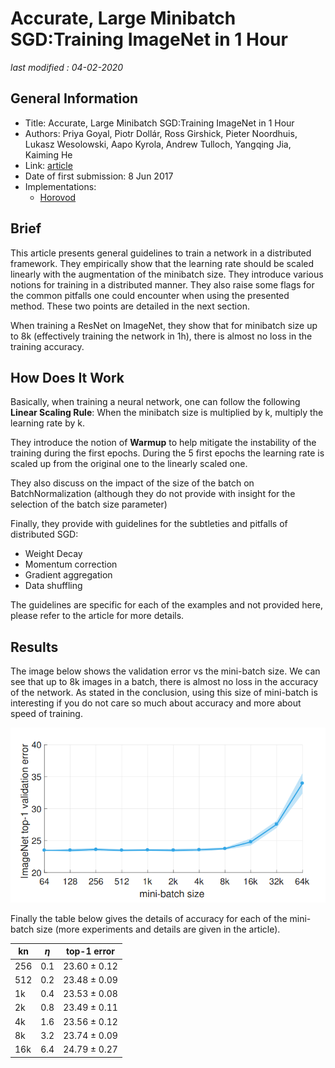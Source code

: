 # Accurate, Large Minibatch SGD:Training ImageNet in 1 Hour

_last modified : 04-02-2020_

## General Information

- Title: Accurate, Large Minibatch SGD:Training ImageNet in 1 Hour
- Authors: Priya Goyal, Piotr Dollár, Ross Girshick, Pieter Noordhuis, Lukasz Wesolowski, Aapo Kyrola, Andrew Tulloch, Yangqing Jia, Kaiming He
- Link: [article](https://arxiv.org/abs/1706.02677)
- Date of first submission: 8 Jun 2017 
- Implementations:
    - [Horovod](https://github.com/horovod/horovod/blob/master/examples/keras_imagenet_resnet50.py)

## Brief

This article presents general guidelines to train a network in a distributed framework. They empirically show that the learning rate should be scaled linearly with the augmentation of the minibatch size. They introduce various notions for training in a distributed manner. They also raise some flags for the common pitfalls one could encounter when using the presented method. These two points are detailed in the next section.

When training a ResNet on ImageNet, they show that for minibatch size up to 8k (effectively training the network in 1h), there is almost no loss in the training accuracy.

## How Does It Work

Basically, when training a neural network, one can follow the following **Linear Scaling Rule**: When the minibatch size is multiplied by k, multiply the learning rate by k.

They introduce the notion of **Warmup** to help mitigate the instability of the training during the first epochs. During the 5 first epochs the learning rate is scaled up from the original one to the linearly scaled one.

They also discuss on the impact of the size of the batch on BatchNormalization (although they do not provide with insight for the selection of the batch size parameter)

Finally, they provide with guidelines for the subtleties and pitfalls of distributed SGD:

- Weight Decay
- Momentum correction
- Gradient aggregation
- Data shuffling

The guidelines are specific for each of the examples and not provided here, please refer to the article for more details.

## Results

The image below shows the validation error vs the mini-batch size. We can see that up to 8k images in a batch, there is almost no loss in the accuracy of the network. As stated in the conclusion, using this size of mini-batch is interesting if you do not care so much about accuracy and more about speed of training.

![results](https://raw.githubusercontent.com/D3lt4lph4/papers/master/docs/images/others/AccurateLargeMinibatchSGD/results_figure.png "results")

Finally the table below gives the details of accuracy for each of the mini-batch size (more experiments and details are given in the article).

| kn | $\eta$ | top-1 error |
|---|---|---|
| 256  |  0.1 | 23.60 $\pm$ 0.12  |
|  512 |  0.2 | 23.48 $\pm$ 0.09   |
|  1k |  0.4 |  23.53 $\pm$ 0.08  |
|  2k |  0.8 |  23.49 $\pm$ 0.11  |
|  4k |  1.6 |  23.56 $\pm$ 0.12  |
|  8k |  3.2 |  23.74 $\pm$ 0.09  |
|  16k |  6.4 |  24.79 $\pm$ 0.27  |
